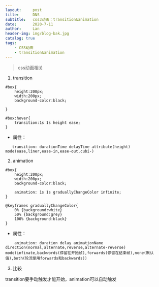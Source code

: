 ```yaml
---
layout:     post
title:      DNS
subtitle:   css3动画：transition&animation
date:       2020-7-11
author:     Lan
header-img: img/blog-bak.jpg
catalog: true
tags:
    - CSS动画
    - transition&animation
---
```

>css动画相关

1. transition

```
#box{
    height:200px;
    width:200px;
    background-color:black;

}

#box:hover{
    transition:1s 1s height ease;
}

```

- 属性：
```
   transition: durationTime delayTime attribute(height) mode(ease,liner,ease-in,ease-out,cubi-)
```


2. animation

```
#box{
    height:200px;
    width:200px;
    background-color:black;

    animation: 1s 1s graduallyChangeColor infinite;
}

@keyframes graduallyChangeColor{
    0% {background:white}
    50% {background:grey}
    100% {background:black}
}
```
- 属性：
```
    animation: duration delay animationName direction(normal,alternate,reverse,alternate-reverse) mode(infinate,backwords(停留在开始帧),forwards(停留在结束帧),none(默认值),both(轮流使用forwards和backwards))
```

3. 比较

transition要手动触发才能开始，animation可以自动触发